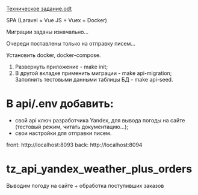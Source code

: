 [Техническое задание.odt](https://github.com/phpRulit/api_yandex_weather_plus_orders/files/7137043/default.odt)

SPA (Laravel + Vue JS + Vuex + Docker)

Миграции заданы изначально...

Очереди поставлены только на отправку писем...

Установить docker, docker-compose.

1. Развернуть приложение - make init;
2. В другой вкладке применить миграции - make api-migration; Заполнить тестовыми данными таблицы БД - make api-seed.

# В api/.env добавить:
- свой api ключ разработчика Yandex, для вывода погоды на сайте (тестовый режим, читать документацию...);
- свои настройки для отправки писем.

front: http://localhost:8093 back: http://localhost:8094


# tz_api_yandex_weather_plus_orders
Выводим погоду на сайте + обработка поступивших заказов

